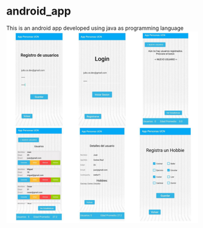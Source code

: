 # android_app
This is an android app developed using java as programming language
![Preview](app/src/main/res/drawable/appmovil.jpg)

